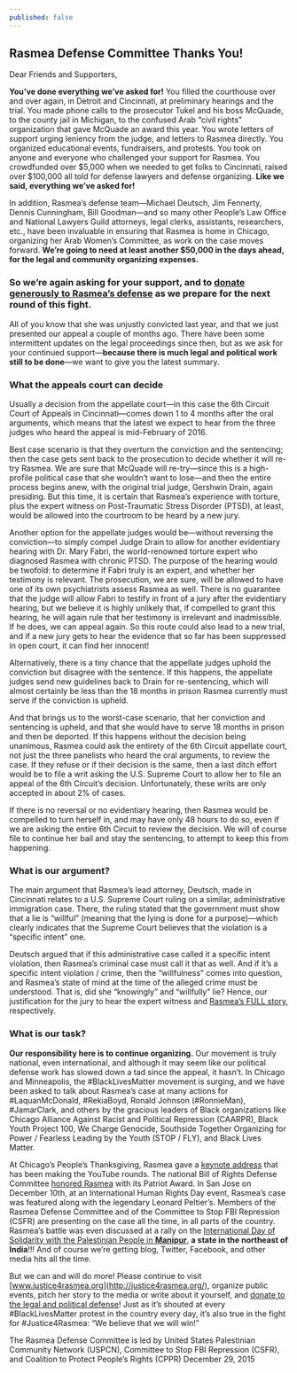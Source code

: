 ```yaml
---
published: false
---
```


## Rasmea Defense Committee Thanks You!

Dear Friends and Supporters,

**You’ve done everything we’ve asked for!** You filled the courthouse over and over again, in Detroit and Cincinnati, at preliminary hearings and the trial.  You made phone calls to the prosecutor Tukel and his boss McQuade, to the county jail in Michigan, to the confused Arab “civil rights” organization that gave McQuade an award this year. You wrote letters of support urging leniency from the judge, and letters to Rasmea directly. You organized educational events, fundraisers, and protests. You took on anyone and everyone who challenged your support for Rasmea. You crowdfunded over $5,000 when we needed to get folks to Cincinnati, raised over $100,000 all told for defense lawyers and defense organizing. **Like we said, everything we’ve asked for!**

In addition, Rasmea’s defense team—Michael Deutsch, Jim Fennerty, Dennis Cunningham, Bill Goodman—and so many other People’s Law Office and National Lawyers Guild attorneys, legal clerks, assistants, researchers, etc., have been invaluable in ensuring that Rasmea is home in Chicago, organizing her Arab Women’s Committee, as work on the case moves forward. **We’re going to need at least another $50,000 in the days ahead, for the legal and community organizing expenses.**

### So we’re again asking for your support, and to [donate generously to Rasmea’s defense](http://justice4rasmea.org/donate/) as we prepare for the next round of this fight.

All of you know that she was unjustly convicted last year, and that we just presented our appeal a couple of months ago. There have been some intermittent updates on the legal proceedings since then, but as we ask for your continued support—**because there is much legal and political work still to be done**—we want to give you the latest summary.

### What the appeals court can decide
Usually a decision from the appellate court—in this case the 6th Circuit Court of Appeals in Cincinnati—comes down 1 to 4 months after the oral arguments, which means that the latest we expect to hear from the three judges who heard the appeal is mid-February of 2016. 

Best case scenario is that they overturn the conviction and the sentencing; then the case gets sent back to the prosecution to decide whether it will re-try Rasmea. We are sure that McQuade will re-try—since this is a high-profile political case that she wouldn’t want to lose—and then the entire process begins anew, with the original trial judge, Gershwin Drain, again presiding. But this time, it is certain that Rasmea’s experience with torture, plus the expert witness on Post-Traumatic Stress Disorder (PTSD), at least, would be allowed into the courtroom to be heard by a new jury. 

Another option for the appellate judges would be—without reversing the conviction—to simply compel Judge Drain to allow for another evidentiary hearing with Dr. Mary Fabri, the world-renowned torture expert who diagnosed Rasmea with chronic PTSD. The purpose of the hearing would be twofold: to determine if Fabri truly is an expert, and whether her testimony is relevant. The prosecution, we are sure, will be allowed to have one of its own psychiatrists assess Rasmea as well. There is no guarantee that the judge will allow Fabri to testify in front of a jury after the evidentiary hearing, but we believe it is highly unlikely that, if compelled to grant this hearing, he will again rule that her testimony is irrelevant and inadmissible. If he does, we can appeal again. So this route could also lead to a new trial, and if a new jury gets to hear the evidence that so far has been suppressed in open court, it can find her innocent!

Alternatively, there is a tiny chance that the appellate judges uphold the conviction but disagree with the sentence. If this happens, the appellate judges send new guidelines back to Drain for re-sentencing, which will almost certainly be less than the 18 months in prison Rasmea currently must serve if the conviction is upheld.

And that brings us to the worst-case scenario, that her conviction and sentencing is upheld, and that she would have to serve 18 months in prison and then be deported. If this happens without the decision being unanimous, Rasmea could ask the entirety of the 6th Circuit appellate court, not just the three panelists who heard the oral arguments, to review the case. If they refuse or if their decision is the same, then a last ditch effort would be to file a writ asking the U.S. Supreme Court to allow her to file an appeal of the 6th Circuit’s decision. Unfortunately, these writs are only accepted in about 2% of cases.

If there is no reversal or no evidentiary hearing, then Rasmea would be compelled to turn herself in, and may have only 48 hours to do so, even if we are asking the entire 6th Circuit to review the decision. We will of course file to continue her bail and stay the sentencing, to attempt to keep this from happening.

### What is our argument?
The main argument that Rasmea’s lead attorney, Deutsch, made in Cincinnati relates to a U.S. Supreme Court ruling on a similar, administrative immigration case.  There, the ruling stated that the government must show that a lie is “willful” (meaning that the lying is done for a purpose)—which clearly indicates that the Supreme Court believes that the violation is a “specific intent” one.  

Deutsch argued that if this administrative case called it a specific intent violation, then Rasmea’s criminal case must call it that as well. And if it’s a specific intent violation / crime, then the “willfulness” comes into question, and Rasmea’s state of mind at the time of the alleged crime must be understood.  That is, did she “knowingly” and “willfully” lie?  Hence, our justification for the jury to hear the expert witness and [Rasmea’s FULL story](http://justice4rasmea.org/about/), respectively.

### What is our task?
**Our responsibility here is to continue organizing.** Our movement is truly national, even international, and although it may seem like our political defense work has slowed down a tad since the appeal, it hasn’t. In Chicago and Minneapolis, the #BlackLivesMatter movement is surging, and we have been asked to talk about Rasmea’s case at many actions for #LaquanMcDonald, #RekiaBoyd, Ronald Johnson (#RonnieMan), #JamarClark, and others by the gracious leaders of Black organizations like Chicago Alliance Against Racist and Political Repression (CAARPR), Black Youth Project 100, We Charge Genocide, Southside Together Organizing for Power / Fearless Leading by the Youth (STOP / FLY), and Black Lives Matter. 

At Chicago’s People’s Thanksgiving, Rasmea gave a [keynote address](https://www.youtube.com/watch?v=gJKDTFl6YS8&feature=youtu.be) that has been making the YouTube rounds. The national Bill of Rights Defense Committee [honored Rasmea](http://bordc.org/news/rasmea-odeh-named-december-2015-patriot-award-winner/) with its Patriot Award. In San Jose on December 10th, at an International Human Rights Day event, Rasmea’s case was featured along with the legendary Leonard Peltier’s. Members of the Rasmea Defense Committee and of the Committee to Stop FBI Repression (CSFR) are presenting on the case all the time, in all parts of the country. Rasmea’s battle was even discussed at a rally on the [International Day of Solidarity with the Palestinian People in **Manipur**](http://kanglaonline.com/2015/11/manipur-peoples-solidarity-to-the-un-international-day-of-solidarity-with-palestinian-people/), **a state in the northeast of India**!!! And of course we’re getting blog, Twitter, Facebook, and other media hits all the time.

But we can and will do more! Please continue to visit [www.justice4rasmea.org](http://justice4rasmea.org/), organize public events, pitch her story to the media or write about it yourself, and [donate to the legal and political defense](http://justice4rasmea.org/donate/)! Just as it’s shouted at every #BlackLivesMatter protest in the country every day, it’s also true in the fight for #Justice4Rasmea: “We believe that we will win!”

The Rasmea Defense Committee is led by United States Palestinian Community Network (USPCN), Committee to Stop FBI Repression (CSFR), and Coalition to Protect People’s Rights (CPPR)
December 29, 2015
